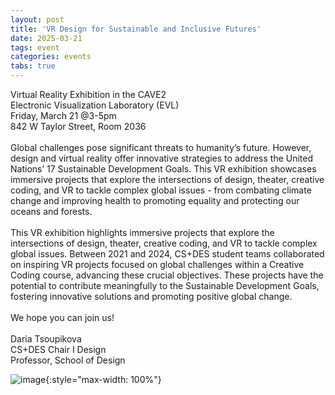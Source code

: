 ```yaml
---
layout: post
title: 'VR Design for Sustainable and Inclusive Futures'
date: 2025-03-21
tags: event
categories: events
tabs: true
---
```


Virtual Reality Exhibition in the CAVE2<br>
Electronic Visualization Laboratory (EVL)<br>
Friday, March 21 @3-5pm<br>
842 W Taylor Street, Room 2036<br><br>
Global challenges pose significant threats to humanity&rsquo;s future. However, design and virtual reality offer innovative strategies to address the United Nations&rsquo; 17 Sustainable Development Goals. This VR exhibition showcases immersive projects that explore the intersections of design, theater, creative coding, and VR to tackle complex global issues - from combating climate change and improving health to promoting equality and protecting our oceans and forests.<br><br>
This VR exhibition highlights immersive projects that explore the intersections of design, theater, creative coding, and VR to tackle complex global issues. Between 2021 and 2024, CS+DES student teams collaborated on inspiring VR projects focused on global challenges within a Creative Coding course, advancing these crucial objectives. These projects have the potential to contribute meaningfully to the Sustainable Development Goals, fostering innovative solutions and promoting positive global change.<br><br>
We hope you can join us!<br><br>
Daria Tsoupikova<br>
CS+DES Chair I Design<br>
Professor, School of Design

![image](https://www.evl.uic.edu/output/originals/s25_vrdesign_v3-copy.jpeg-srcw.jpg){:style="max-width: 100%"}
